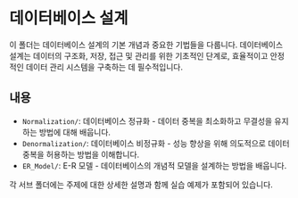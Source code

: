 # 데이터베이스 설계

이 폴더는 데이터베이스 설계의 기본 개념과 중요한 기법들을 다룹니다. 데이터베이스 설계는 데이터의 구조화, 저장, 접근 및 관리를 위한 기초적인 단계로, 효율적이고 안정적인 데이터 관리 시스템을 구축하는 데 필수적입니다.

## 내용

- `Normalization/`: 데이터베이스 정규화 - 데이터 중복을 최소화하고 무결성을 유지하는 방법에 대해 배웁니다.
- `Denormalization/`: 데이터베이스 비정규화 - 성능 향상을 위해 의도적으로 데이터 중복을 허용하는 방법을 이해합니다.
- `ER_Model/`: E-R 모델 - 데이터베이스의 개념적 모델을 설계하는 방법을 배웁니다.

각 서브 폴더에는 주제에 대한 상세한 설명과 함께 실습 예제가 포함되어 있습니다.

